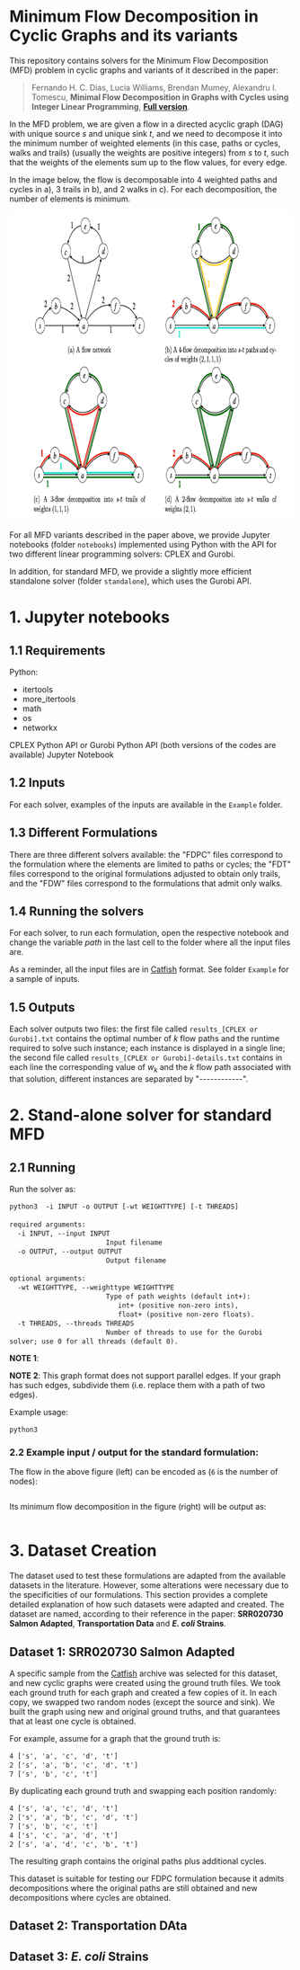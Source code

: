 # Minimum Flow Decomposition in Cyclic Graphs and its variants

This repository contains solvers for the Minimum Flow Decomposition (MFD) problem in cyclic graphs and variants of it described in the paper:

> Fernando H. C. Dias, Lucia Williams, Brendan Mumey, Alexandru I. Tomescu, **Minimal Flow Decomposition in Graphs with Cycles using Integer Linear Programming**, [**Full version**](https://arxiv.org/abs/2201.10923).

In the MFD problem, we are given a flow in a directed acyclic graph (DAG) with unique source *s* and unique sink *t*, and we need to decompose it into the minimum number of weighted elements (in this case, paths or cycles, walks and trails) (usually the weights are positive integers) from *s* to *t*, such that the weights of the elements sum up to the flow values, for every edge. 

In the image below, the flow is decomposable into 4 weighted paths and cycles in a), 3 trails in b), and 2 walks in c). For each decomposition, the number of elements is minimum.

<img src="https://github.com/algbio/MFD-ILP/raw/main/fd_cycles.png" width="900" height="550">

For all MFD variants described in the paper above, we provide Jupyter notebooks (folder `notebooks`) implemented using Python with the API for two different linear programming solvers: CPLEX and Gurobi.

In addition, for standard MFD, we provide a slightly more efficient standalone solver (folder `standalone`), which uses the Gurobi API.

# 1. Jupyter notebooks

## 1.1 Requirements

Python:
  - itertools
  - more_itertools
  - math
  - os 
  - networkx 
  
 CPLEX Python API or Gurobi Python API (both versions of the codes are available)
 Jupyter Notebook
 
 ## 1.2 Inputs
 For each solver, examples of the inputs are available in the `Example` folder.
 
 ## 1.3 Different Formulations
There are three different solvers available: the "FDPC" files correspond to the formulation where the elements are limited to paths or cycles; the "FDT" files correspond to the original formulations adjusted to obtain only trails, and the "FDW" files correspond to the formulations that admit only walks.

 ## 1.4 Running the solvers
 For each solver, to run each formulation, open the respective notebook and change the variable $path$ in the last cell to the folder where all the input files are.

As a reminder, all the input files are in [Catfish](https://github.com/Kingsford-Group/catfishtest) format. See folder `Example` for a sample of inputs.

 ## 1.5 Outputs
 Each solver outputs two files: the first file called `results_[CPLEX or Gurobi].txt` contains the optimal number of $k$ flow paths and the runtime required to solve such instance; each instance is displayed in a single line; the second file called `results_[CPLEX or Gurobi]-details.txt` contains in each line the corresponding value of $w_k$ and the $k$ flow path associated with that solution, different instances are separated by "------------". 

# 2. Stand-alone solver for standard MFD

## 2.1 Running

Run the solver as:

```
python3  -i INPUT -o OUTPUT [-wt WEIGHTTYPE] [-t THREADS]

required arguments:
  -i INPUT, --input INPUT
                        Input filename
  -o OUTPUT, --output OUTPUT
                        Output filename

optional arguments:
  -wt WEIGHTTYPE, --weighttype WEIGHTTYPE
                        Type of path weights (default int+):
                           int+ (positive non-zero ints), 
                           float+ (positive non-zero floats).
  -t THREADS, --threads THREADS
                        Number of threads to use for the Gurobi solver; use 0 for all threads (default 0).
```

**NOTE 1**: 

**NOTE 2**: This graph format does not support parallel edges. If your graph has such edges, subdivide them (i.e. replace them with a path of two edges).

Example usage:

```
python3 
```

### 2.2 Example input / output for the standard formulation:

The flow in the above figure (left) can be encoded as (`6` is the number of nodes):

```

```

Its minimum flow decomposition in the figure (right) will be output as:

```

```

# 3. Dataset Creation
The dataset used to test these formulations are adapted from the available datasets in the literature. However, some alterations were necessary due to the specificities of our formulations. This section provides a complete detailed explanation of how such datasets were adapted and created. The dataset are named, according to their reference in the paper: **SRR020730 Salmon Adapted**, **Transportation Data** and **_E. coli_ Strains**.

## Dataset 1: SRR020730 Salmon Adapted
A specific sample from the [Catfish](https://github.com/Kingsford-Group/catfishtest) archive was selected for this dataset, and new cyclic graphs were created using the ground truth files. We took each ground truth for each graph and created a few copies of it. In each copy, we swapped two random nodes (except the source and sink). We built the graph using new and original ground truths, and that guarantees that at least one cycle is obtained.

For example, assume for a graph that the ground truth is:

```
4 ['s', 'a', 'c', 'd', 't']
2 ['s', 'a', 'b', 'c', 'd', 't']
7 ['s', 'b', 'c', 't']
```
By duplicating each ground truth and swapping each position randomly:
```
4 ['s', 'a', 'c', 'd', 't']
2 ['s', 'a', 'b', 'c', 'd', 't']
7 ['s', 'b', 'c', 't']
4 ['s', 'c', 'a', 'd', 't']
2 ['s', 'a', 'd', 'c', 'b', 't']
```
The resulting graph contains the original paths plus additional cycles.

This dataset is suitable for testing our FDPC formulation because it admits decompositions where the original paths are still obtained and new decompositions where cycles are obtained.

## Dataset 2: Transportation DAta

## Dataset 3: **_E. coli_ Strains**


